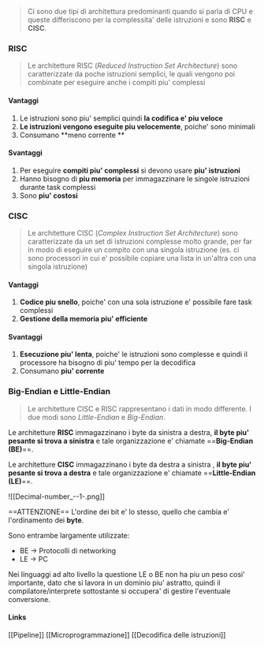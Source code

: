>Ci sono due tipi di architettura predominanti quando si parla di CPU e queste differiscono per la complessita' delle istruzioni e sono **RISC** e **CISC**.

### RISC
>Le architetture RISC (*Reduced Instruction Set Architecture*) sono caratterizzate da poche istruzioni semplici, le quali vengono poi combinate per eseguire anche i compiti piu' complessi

#### Vantaggi
1. Le istruzioni sono piu' semplici quindi **la codifica e' piu veloce**
2. **Le istruzioni vengono eseguite piu velocemente**, poiche' sono minimali
3. Consumano **meno corrente **

#### Svantaggi
1. Per eseguire **compiti piu' complessi** si devono usare **piu' istruzioni**
2. Hanno bisogno di **piu memoria** per immagazzinare le singole istruzioni durante task complessi
3. Sono **piu' costosi**

### CISC
>Le architetture CISC (*Complex Instruction Set Architecture*) sono caratterizzate da un set di istruzioni complesse molto grande, per far in modo di eseguire un compito con una singola istruzione (es. ci sono processori in cui e' possibile copiare una lista in un'altra con una singola istruzione)

#### Vantaggi
1. **Codice piu snello**, poiche' con una sola istruzione e' possibile fare task complessi
2. **Gestione della memoria piu' efficiente**

#### Svantaggi
1. **Esecuzione piu' lenta**, poiche' le istruzioni sono complesse e quindi il processore ha bisogno di piu' tempo per la decodifica
2. Consumano **piu' corrente**


### Big-Endian e Little-Endian
>Le architetture CISC e RISC rappresentano i dati in modo differente. I due modi sono *Little-Endian* e *Big-Endian*.

Le architetture **RISC** immagazzinano i byte da sinistra a destra, **il byte piu' pesante si trova a sinistra** e tale organizzazione e' chiamate ==**Big-Endian (BE)**==.

Le architetture **CISC** immagazzinano i byte da destra a sinistra , **il byte piu' pesante si trova a destra** e tale organizzazione e' chiamate ==**Little-Endian (LE)**==.

![[Decimal-number_--1-.png]]

==ATTENZIONE==
L'ordine dei bit e' lo stesso, quello che cambia e' l'ordinamento dei **byte**.

Sono entrambe largamente utilizzate:
- BE -> Protocolli di networking
- LE -> PC

Nei linguaggi ad alto livello la questione LE o BE non ha piu un peso cosi' importante, dato che si lavora in un dominio piu' astratto, quindi il compilatore/interprete sottostante si occupera' di gestire l'eventuale conversione.

#### Links
[[Pipeline]]
[[Microprogrammazione]]
[[Decodifica delle istruzioni]]
